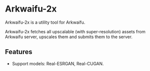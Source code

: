 # Arkwaifu-2x

Arkwaifu-2x is a utility tool for Arkwaifu.

Arkwaifu-2x fetches all upscalable (with super-resolution) assets from Arkwaifu server, upscales them and submits them to the server.

## Features

- Support models: Real-ESRGAN, Real-CUGAN.
